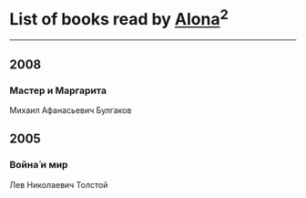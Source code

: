# List of books read by [Alona](https://www.facebook.com/app_scoped_user_id/320700111602997/)<sup>2</sup>
---

## 2008

### Мастер и Маргарита
Михаил Афанасьевич Булгаков



## 2005

### Война́ и мир
Лев Николаевич Толстой



